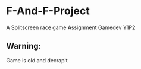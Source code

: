# F-And-F-Project
A Splitscreen race game
Assignment Gamedev Y1P2

Warning:
------------
Game is old and decrapit
